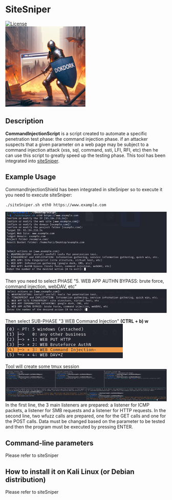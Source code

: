 # SiteSniper
[![License](https://img.shields.io/badge/license-MIT-_red.svg)](https://opensource.org/licenses/MIT)  
<img src="https://github.com/dokDork/CommandInjectionShield/raw/main/images/CommandInjectionGuard.jpeg" width="250" height="250">  
  
## Description
**CommandInjectionScript** is a script created to automate a specific penetration test phase: the command injection phase. if an attacker suspects that a given parameter on a web page may be subject to a command injection attack (xss, sql, command, ssti, LFI, RFI, etc) then he can use this script to greatly speed up the testing phase. 
This tool has been integrated into 
[siteSniper](https://github.com/dokDork/SiteSniper).


  
## Example Usage
CommandInjectionShield has been integrated in siteSniper so to execute it you need to execute siteSniper:
 ```
./siteSniper.sh eth0 https://www.example.com
 ``` 
<img src="https://github.com/dokDork/CommandInjectionShield/raw/main/images/01.png">

Then you need to select PHASE "5. WEB APP AUTHN BYPASS: brute force, command injection, webDAV, etc" 
<img src="https://github.com/dokDork/CommandInjectionShield/raw/main/images/02.png">

Then select SUB-PHASE "3 WEB Command Injection"
**(CTRL + b) w**  
<img src="https://github.com/dokDork/CommandInjectionShield/raw/main/images/03.png">

Tool will create some tmux session
<img src="https://github.com/dokDork/CommandInjectionShield/raw/main/images/04.png">
In the first line, the 3 main listeners are prepared: a listener for ICMP packets, a listener for SMB requests and a listener for HTTP requests. In the second line, two wfuzz calls are prepared, one for the GET calls and one for the POST calls. Data must be changed based on the parameter to be tested and then the program must be executed by pressing ENTER.
  
## Command-line parameters
Please refer to siteSniper
  
## How to install it on Kali Linux (or Debian distribution)
Please refer to siteSniper
